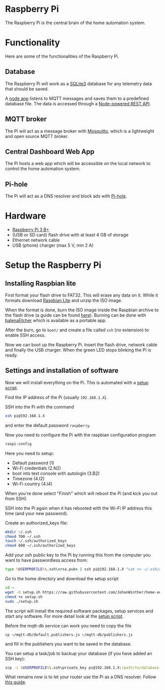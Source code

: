 # Raspberry Pi
The Raspberry Pi is the central brain of the home automation system.

# Functionality
Here are some of the functionalities of the Raspberry Pi.
## Database
The Raspberry Pi will work as a [SQLite3](https://www.sqlite.org/index.html) database for any telemetry data that should be saved.

A [node app](mqtt-db/mqtt-db.service) listens to MQTT messages and saves them to a predefined database file.
The data is accessed through a [Node-powered REST API](db-rest-api/README.md).

## MQTT broker
The Pi will act as a message broker with [Mosquitto](https://mosquitto.org/), which is a lightweight and open source MQTT broker.

## Central Dashboard Web App
The Pi hosts a web app which will be accessible on the local network to control the home automation system.

## Pi-hole
The Pi will act as a DNS resolver and block ads with [Pi-hole](https://pi-hole.net).

# Hardware
- [Raspberry Pi 3 B+](https://www.raspberrypi.org/products/raspberry-pi-3-model-b/)
- (USB or SD card) flash drive with at least 4 GB of storage
- Ethernet network cable
- USB (phone) charger (max 5 V, min 2 A)

# Setup the Raspberry Pi
## Installing Raspbian lite
First format your flash drive to FAT32. This will erase any data on it. While it formats download [Raspbian Lite](https://downloads.raspberrypi.org/raspbian_lite_latest) and unzip the ISO image.

When the format is done, burn the ISO image inside the Raspbian archive to the flash drive (a guide can be found [here](https://www.raspberrypi.org/documentation/installation/installing-images/README.md)).
Burning can be done with [balenaEtcher](https://www.balena.io/etcher/) which is available as a portable app.

After the burn, go to `boot/` and create a file called `ssh` (no extension) to enable SSH access.

Now we can boot up the Raspberry Pi. Insert the flash drive, network cable and finally the USB charger. When the green LED stops blinking the Pi is ready.

## Settings and installation of software

Now we will install everything on the Pi. This is automated with a [setup script](setup.sh).

Find the IP address of the Pi (usually `192.168.1.X`).

SSH into the Pi with the command
```bash
ssh pi@192.168.1.X
```
and enter the default password `raspberry`.

Now you need to configure the Pi with the raspbian configuration program
```bash
raspi-config
```
Here you need to setup:
- Default password (1)
- Wi-Fi credentials (2.N2)
- boot into text console with autologin (3.B2)
- Timezone (4.I2)
- Wi-Fi country (4.I4)

When you're done select "Finish" which will reboot the Pi (and kick you out from SSH). 

SSH into the Pi again when it has rebooted with the Wi-Fi IP address this time (and your new password).

Create an authorized_keys file:
```bash
mkdir ~/.ssh
chmod 700 ~/.ssh
touch ~/.ssh/authorized_keys
chmod 600 ~/.ssh/authorized_keys
```

Add your ssh public key to the Pi by running this from the computer you want to have passwordless access from:
```bat
type %USERPROFILE%\.ssh\<rsa.pub> | ssh pi@192.168.1.X "cat >> ~/.ssh/authorized_keys"
```

Go to the home directory and download the setup script
```bash
cd ~
wget -O setup.sh https://raw.githubusercontent.com/JohanWinther/home-automation/master/raspberry-pi/setup.sh
chmod +x setup.sh
sudo ./setup.sh

```
The script will install the required software packages, setup services and start any software. For more detail look at the [setup script](setup.sh).

Before the mqtt-db service can work you need to copy the file
```
cp ~/mqtt-db/default.publishers.js ~/mqtt-db/publishers.js
```
and fill in the publishers you want to be saved in the database.

You can setup a task/job to backup your database (if you have added an SSH key):
```bat
scp -i %USERPROFILE%\.ssh\private_key pi@192.168.1.X:/path/to/database.db "%USERPROFILE%\Google Drive\database.db"
```

What remains now is to let your router use the Pi as a DNS resolver.
Follow [this guide](https://discourse.pi-hole.net/t/how-do-i-configure-my-devices-to-use-pi-hole-as-their-dns-server/245).